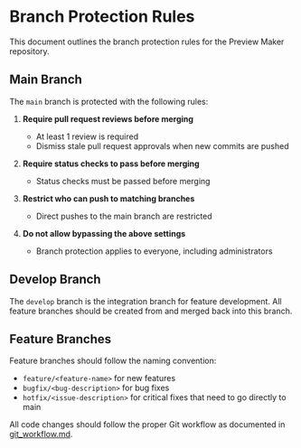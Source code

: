 # Branch Protection Rules

This document outlines the branch protection rules for the Preview Maker repository.

## Main Branch

The `main` branch is protected with the following rules:

1. **Require pull request reviews before merging**
   - At least 1 review is required
   - Dismiss stale pull request approvals when new commits are pushed

2. **Require status checks to pass before merging**
   - Status checks must be passed before merging

3. **Restrict who can push to matching branches**
   - Direct pushes to the main branch are restricted

4. **Do not allow bypassing the above settings**
   - Branch protection applies to everyone, including administrators 

## Develop Branch

The `develop` branch is the integration branch for feature development. All feature branches should be created from and merged back into this branch.

## Feature Branches

Feature branches should follow the naming convention:
- `feature/<feature-name>` for new features
- `bugfix/<bug-description>` for bug fixes
- `hotfix/<issue-description>` for critical fixes that need to go directly to main

All code changes should follow the proper Git workflow as documented in [git_workflow.md](git_workflow.md).